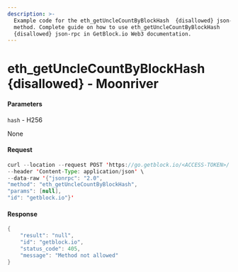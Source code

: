 ```yaml
---
description: >-
  Example code for the eth_getUncleCountByBlockHash  {disallowed} json-rpc
  method. Сomplete guide on how to use eth_getUncleCountByBlockHash 
  {disallowed} json-rpc in GetBlock.io Web3 documentation.
---
```


# eth\_getUncleCountByBlockHash {disallowed} - Moonriver

#### Parameters

`hash` - H256

None

#### Request

```java
curl --location --request POST 'https://go.getblock.io/<ACCESS-TOKEN>/' \
--header 'Content-Type: application/json' \ 
--data-raw '{"jsonrpc": "2.0",
"method": "eth_getUncleCountByBlockHash",
"params": [null],
"id": "getblock.io"}'
```

#### Response

```java
{
    "result": "null",
    "id": "getblock.io",
    "status_code": 405,
    "message": "Method not allowed"
}
```
